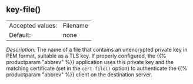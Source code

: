 ---
---
<!-- DISCLAIMER: This file is based on the syslog-ng Open Source Edition documentation https://github.com/balabit/syslog-ng-ose-guides/commit/2f4a52ee61d1ea9ad27cb4f3168b95408fddfdf2 and is used under the terms of The syslog-ng Open Source Edition Documentation License. The file has been modified by Axoflow. -->

## key-file()

|                  |          |
| ---------------- | -------- |
| Accepted values: | Filename |
| Default:         | none     |

*Description:* The name of a file that contains an unencrypted private key in PEM format, suitable as a TLS key. If properly configured, the {{% productparam "abbrev" %}} application uses this private key and the matching certificate (set in the `cert-file()` option) to authenticate the {{% productparam "abbrev" %}} client on the destination server.

